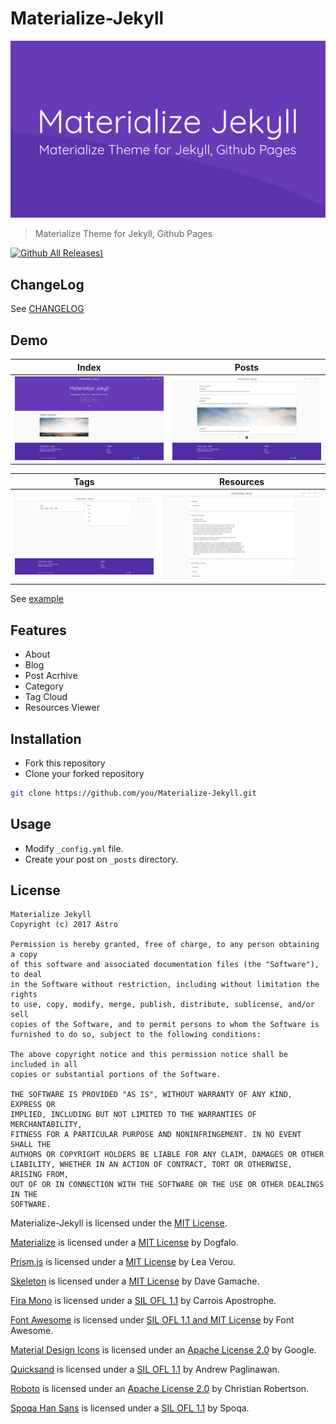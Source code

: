# Materialize-Jekyll

![Logo](./assets/img/materialize_jekyll.png)

> Materialize Theme for Jekyll, Github Pages

[![Github All Releases](https://img.shields.io/github/downloads/Astro36/Materialize-Jekyll/total.svg?style=flat-square))](https://github.com/Astro36/Materialize-Jekyll/releases)

## ChangeLog

See [CHANGELOG](./CHANGELOG.md)

## Demo

| Index | Posts |
|:-:|:-:|
| ![Demo Index](./assets/img/demo_index.png) | ![Demo Posts](./assets/img/demo_posts.png) |

| Tags | Resources |
|:-:|:-:|
| ![Demo Tags](./assets/img/demo_tags.png) | ![Demo Resources](./assets/img/demo_resources.png) |

See [example](http://astro36.me/Materialize-Jekyll/)

## Features

- About
- Blog
- Post Acrhive
- Category
- Tag Cloud
- Resources Viewer

## Installation

- Fork this repository
- Clone your forked repository

```bash
git clone https://github.com/you/Materialize-Jekyll.git 
```

## Usage

- Modify `_config.yml` file.
- Create your post on `_posts` directory.

## License

```text
Materialize Jekyll
Copyright (c) 2017 Astro

Permission is hereby granted, free of charge, to any person obtaining a copy
of this software and associated documentation files (the "Software"), to deal
in the Software without restriction, including without limitation the rights
to use, copy, modify, merge, publish, distribute, sublicense, and/or sell
copies of the Software, and to permit persons to whom the Software is
furnished to do so, subject to the following conditions:

The above copyright notice and this permission notice shall be included in all
copies or substantial portions of the Software.

THE SOFTWARE IS PROVIDED "AS IS", WITHOUT WARRANTY OF ANY KIND, EXPRESS OR
IMPLIED, INCLUDING BUT NOT LIMITED TO THE WARRANTIES OF MERCHANTABILITY,
FITNESS FOR A PARTICULAR PURPOSE AND NONINFRINGEMENT. IN NO EVENT SHALL THE
AUTHORS OR COPYRIGHT HOLDERS BE LIABLE FOR ANY CLAIM, DAMAGES OR OTHER
LIABILITY, WHETHER IN AN ACTION OF CONTRACT, TORT OR OTHERWISE, ARISING FROM,
OUT OF OR IN CONNECTION WITH THE SOFTWARE OR THE USE OR OTHER DEALINGS IN THE
SOFTWARE.
```

Materialize-Jekyll is licensed under the [MIT License](./LICENSE).

[Materialize](http://materializecss.com/) is licensed under a [MIT License](https://github.com/Dogfalo/materialize/blob/master/LICENSE) by Dogfalo.

[Prism.js](http://prismjs.com) is licensed under a [MIT License](https://github.com/PrismJS/prism/blob/gh-pages/LICENSE) by Lea Verou.

[Skeleton](http://getskeleton.com/) is licensed under a [MIT License](https://github.com/dhg/Skeleton/blob/master/LICENSE.md) by Dave Gamache.

[Fira Mono](https://fonts.google.com/specimen/Fira+Mono) is licensed under a [SIL OFL 1.1](http://scripts.sil.org/cms/scripts/page.php?site_id=nrsi&id=OFL_web) by Carrois Apostrophe.

[Font Awesome](http://fontawesome.io/) is licensed under [SIL OFL 1.1 and MIT License](http://fontawesome.io/license/) by Font Awesome.

[Material Design Icons](https://material.io/icons/) is licensed under an [Apache License 2.0](https://github.com/google/material-design-icons/blob/master/LICENSE) by Google.

[Quicksand](https://fonts.google.com/specimen/Quicksand) is licensed under a [SIL OFL 1.1](http://scripts.sil.org/cms/scripts/page.php?site_id=nrsi&id=OFL_web) by Andrew Paglinawan.

[Roboto](https://fonts.google.com/specimen/Roboto) is licensed under an [Apache License 2.0](http://www.apache.org/licenses/LICENSE-2.0) by Christian Robertson.

[Spoqa Han Sans](https://spoqa.github.io/spoqa-han-sans/ko-KR/) is licensed under a [SIL OFL 1.1](https://github.com/spoqa/spoqa-han-sans/blob/master/LICENSE) by Spoqa.
